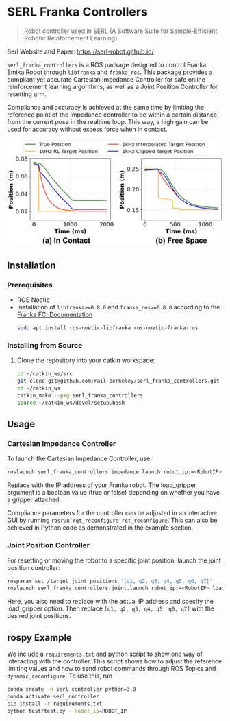 # SERL Franka Controllers

> Robot controller used in SERL (A Software Suite for Sample-Efficient Robotic Reinforcement Learning)

Serl Website and Paper: https://serl-robot.github.io/

`serl_franka_controllers` is a ROS package designed to control Franka Emika Robot through `libfranka` and `franka_ros`. This package provides a compliant yet accurate Cartesian Impedance Controller for safe online reinforcement learning algorithms, as well as a Joint Position Controller for resetting arm. 

Compliance and accuracy is achieved at the same time by limiting the reference point of the Impedance controller to be within a certain distance from the current pose in the realtime loop. This way, a high gain can be used for accuracy without excess force when in contact.

![Image](controller_plot.jpg)


## Installation

### Prerequisites
- ROS Noetic
- Installation of `libfranka>=0.8.0` and `franka_ros>=0.8.0` according to the [Franka FCI Documentation](https://frankaemika.github.io/docs/installation_linux.html)
  ```bash
  sudo apt install ros-noetic-libfranka ros-noetic-franka-ros
  ```

### Installing from Source

1. Clone the repository into your catkin workspace:
   ```bash
   cd ~/catkin_ws/src
   git clone git@github.com:rail-berkeley/serl_franka_controllers.git
   cd ~/catkin_ws
   catkin_make --pkg serl_franka_controllers
   source ~/catkin_ws/devel/setup.bash
   ```

## Usage

### Cartesian Impedance Controller

To launch the Cartesian Impedance Controller, use:
```bash
roslaunch serl_franka_controllers impedance.launch robot_ip:=<RobotIP> load_gripper:=<true/false>
```
Replace <RobotIP> with the IP address of your Franka robot. The load_gripper argument is a boolean value (true or false) depending on whether you have a gripper attached.

Compliance parameters for the controller can be adjusted in an interactive GUI by running `rosrun rqt_reconfigure rqt_reconfigure`. This can also be achieved in Python code as demonstrated in the example section.

### Joint Position Controller

For resetting or moving the robot to a specific joint position, launch the joint position controller:

```bash
rosparam set /target_joint_positions '[q1, q2, q3, q4, q5, q6, q7]'
roslaunch serl_franka_controllers joint.launch robot_ip:=<RobotIP> load_gripper:=<true/false>
```
Here, you also need to replace <RobotIP> with the actual IP address and specify the load_gripper option. Then replace `[q1, q2, q3, q4, q5, q6, q7]` with the desired joint positions.


## rospy Example

We include a `requirements.txt` and python script to show one way of interacting with the controller. This script shows how to adjust the reference limiting values and how to send robot commands through ROS Topics and `dynamic_reconfigure`. To use this, run
```bash
conda create -n serl_controller python=3.8
conda activate serl_controller
pip install -r requirements.txt
python test/test.py --robot_ip=ROBOT_IP
```

